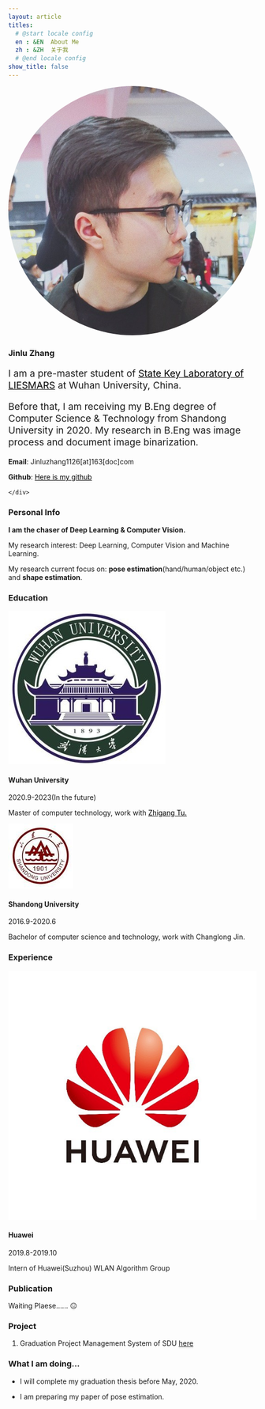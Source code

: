 ```yaml
---
layout: article
titles:
  # @start locale config
  en : &EN  About Me
  zh : &ZH  关于我
  # @end locale config
show_title: false
---
```

<!-- Font Awesome Online CSS -->
<link rel="stylesheet" href="https://cdn.staticfile.org/font-awesome/4.7.0/css/font-awesome.css">
    
<div class="mt-5"></div>
<div style="margin-top: ($spacer * .3)"></div>

<div class="item">
  <div class="item__image" >
    <img class="image image--lg" style="border-radius:50%;" src="/assets/images/avatar/2.jpg"/>
  </div>
  <div class="item__content">
    <div class="item__header">
      <h3>Jinlu Zhang</h3>
    </div>
    <div class="item__description">
      <p style="font-size:1.2rem">I am a pre-master student of <a style="color:black" href="http://www.lmars.whu.edu.cn/index.php/en/liesmarsataglance.html"> State Key Laboratory of LIESMARS</a> at Wuhan University, China. </p>
      <p style="font-size:1.2rem">Before that, I am receiving my B.Eng degree of Computer Science & Technology from Shandong University in 2020. My research in B.Eng was image process and document image binarization.</p>
      <p><strong>Email</strong>:  Jinluzhang1126[at]163[doc]com</p>
      <p><strong>Github</strong>: <a style="color:black" href="https://github.com/JinluZhang1126">Here is my github</a></p>
      
    </div>
  </div>
</div>

### Personal Info

**I am the chaser of Deep Learning & Computer Vision.**

My research interest: Deep Learning, Computer Vision and Machine Learning.

My research current focus on: **pose estimation**(hand/human/object etc.) and **shape estimation**.


### Education

<div class="item">
  <div class="item__image">
    <img class="image image--sm" src="/assets/images/logo/whu.jpg"/>
  </div>
  <div class="item__content">
    <div class="item__header">
      <h4>Wuhan University</h4>
    </div>
    <div class="item__description">
      <p>2020.9-2023(In the future) </p>
      <p>Master of computer technology, work with <a style="color:black" href="http://tuzhigang.cn/">Zhigang Tu.</a></p>
    </div>
  </div>
</div>

<div class="item">
  <div class="item__image">
    <img class="image image--sm" src="/assets/images/logo/sdu.jpg"/>
  </div>
  <div class="item__content">
    <div class="item__header">
      <h4>Shandong University</h4>
    </div>
    <div class="item__description">
      <p>2016.9-2020.6</p>
      <p>Bachelor of computer science and technology, work with Changlong Jin.</p>
    </div>
  </div>
</div>

### Experience

<div class="item">
  <div class="item__image">
    <img class="image image--sm" src="/assets/images/logo/hauwei.jpg"/>
  </div>
  <div class="item__content">
    <div class="item__header">
      <h4>Huawei</h4>
    </div>
    <div class="item__description">
      <p>2019.8-2019.10</p>
      <p>Intern of Huawei(Suzhou) WLAN Algorithm Group</p>
    </div>
  </div>
</div>

### Publication

Waiting Plaese...... :expressionless:

### Project

1. Graduation Project Management System of SDU [here](http://106.12.209.205/)

### What I am doing...

- I will complete my graduation thesis before May, 2020.

- I am preparing my paper of pose estimation.